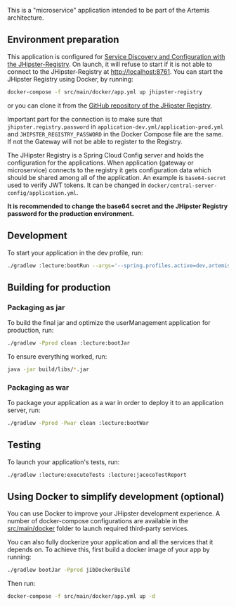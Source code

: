 This is a "microservice" application intended to be part of the Artemis architecture.

## Environment preparation

This application is configured for [Service Discovery and Configuration with the JHipster-Registry]. On launch, it will refuse to start if it is not able to connect to the JHipster-Registry at [http://localhost:8761](http://localhost:8761).
You can start the JHipster Registry using Docker, by running:
```bash
docker-compose -f src/main/docker/app.yml up jhipster-registry
```

or you can clone it from the [GitHub repository of the JHipster Registry](https://github.com/jhipster/jhipster-registry).

Important part for the connection is to make sure that `jhipster.registry.password` in `application-dev.yml/application-prod.yml` and
`JHIPSTER_REGISTRY_PASSWORD` in the Docker Compose file are the same. If not the Gateway will not be able to register to the Registry.

The JHipster Registry is a Spring Cloud Config server and holds the configuration for the applications.
When application (gateway or microservice) connects to the registry it gets configuration data which should be shared among all of the application.
An example is `base64-secret` used to verify JWT tokens. It can be changed in `docker/central-server-config/application.yml`.

**It is recommended to change the base64 secret and the JHipster Registry password for the production environment.**

## Development

To start your application in the dev profile, run:

```bash
./gradlew :lecture:bootRun --args='--spring.profiles.active=dev,artemis'
```

## Building for production

### Packaging as jar

To build the final jar and optimize the userManagement application for production, run:

```bash
./gradlew -Pprod clean :lecture:bootJar
```

To ensure everything worked, run:

```bash
java -jar build/libs/*.jar
```

### Packaging as war

To package your application as a war in order to deploy it to an application server, run:

```bash
./gradlew -Pprod -Pwar clean :lecture:bootWar
```

## Testing

To launch your application's tests, run:

```bash
./gradlew :lecture:executeTests :lecture:jacocoTestReport
```

## Using Docker to simplify development (optional)

You can use Docker to improve your JHipster development experience. A number of docker-compose configurations are available in the [src/main/docker](src/main/docker) folder to launch required third-party services.

You can also fully dockerize your application and all the services that it depends on.
To achieve this, first build a docker image of your app by running:

```bash
./gradlew bootJar -Pprod jibDockerBuild
```

Then run:

```bash
docker-compose -f src/main/docker/app.yml up -d
```

[service discovery and configuration with the jhipster-registry]: https://www.jhipster.tech/documentation-archive/v7.1.0/microservices-architecture/#jhipster-registry
